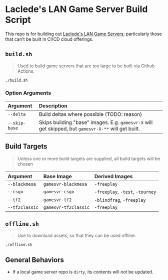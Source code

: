 # Laclede's LAN Game Server Build Script

This repo is for building out [Laclede's LAN Game
Servers](https://github.com/LacledesLAN/README.1ST/tree/master/GameServers); particularly those that can't be built in
CI/CD cloud offerings.

## `build.sh`

> Used to build game servers that are too large to be built via Github Actions.

```shell
./build.sh
```

### Option Arguments

| Argument      | Description |
| :------------ | :- |
| `--delta`     | Build deltas where possible (TODO: reason) |
| `--skip-base` | Skips building "base" images. E.g. `gamesvr-X` will get skipped, but `gamesvr-X-**` will get built. |

## Build Targets

> Unless one or more build targets are supplied, all build targets will be chosen

| Argument       | Base Image           | Derived Images                   |
| :------------- | :------------------- | :------------------------------- |
| `--blackmesa`  | `gamesvr-blackmesa`  | `-freeplay`                      |
| `--csgo`       | `gamesvr-csgo`       | `-freeplay`, `-test`, `-tourney` |
| `--tf2`        | `gamesvr-tf2`        | `-blindfrag`, `-freeplay`        |
| `--tf2classic` | `gamesvr-tf2classic` | `-freeplay`                      |

## `offline.sh`

> Use to download assets, so that they can be used offline.

```shell
./offline.sh
```

## General Behaviors

* If a local game server repo is `dirty`, its contents will *not* be updated.
